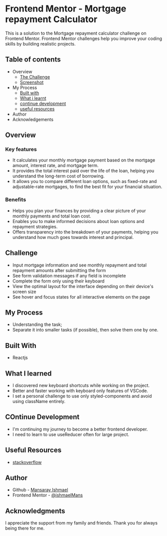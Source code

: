 # Frontend Mentor - Mortgage repayment Calculator

This is a solution to the Mortgage repayment calculator challenge on Frontend Mentor. Frontend Mentor challenges help you improve your coding skills by building realistic projects.

## Table of contents

- Overview
  - [The Challenge](https://github.com/ishmaelMans/Bento-grid/?tab=readme-ov-file#the-challenge)
  - [Screenshot](https://github.com/ishmaelMans/Bento-grid/?tab=readme-ov-file#screenshoots)
- My Process
  - [Built with](https://github.com/ishmaelMans/Bento-grid/?tab=readme-ov-file#built-with)
  - [What i learnt](https://github.com/ishmaelMans/Bento-grid/?tab=readme-ov-file#screenshoots)
  - [continue development](https://github.com/ishmaelMans/Bento-grid/?tab=readme-ov-file#screenshoots)
  - [useful resources](https://github.com/ishmaelMans/Bento-grid/?tab=readme-ov-file#screenshoots)
- Author
- Acknowledgements

## Overview

### Key features

- It calculates your monthly mortgage payment based on the mortgage amount, interest rate, and mortgage term.
- It provides the total interest paid over the life of the loan, helping you understand the long-term cost of borrowing.
- It allows you to compare different loan options, such as fixed-rate and adjustable-rate mortgages, to find the best fit for your financial situation.

### Benefits

- Helps you plan your finances by providing a clear picture of your monthly payments and total loan cost.
- Enables you to make informed decisions about loan options and repayment strategies.
- Offers transparency into the breakdown of your payments, helping you understand how much goes towards interest and principal.

## Challenge

- Input mortgage information and see monthly repayment and total repayment amounts after submitting the form
- See form validation messages if any field is incomplete
- Complete the form only using their keyboard
- View the optimal layout for the interface depending on their device's screen size
- See hover and focus states for all interactive elements on the page

## My Process

- Understanding the task;
- Separate it into smaller tasks (if possible), then solve them one by one.

## Built With

- Reactjs

## What I learned

- I discovered new keyboard shortcuts while working on the project.
- Better and faster working with keyboard only features of VSCode.
- I set a personal challenge to use only styled-components and avoid using className entirely.

## COntinue Development

- I'm continuing my journey to become a better frontend developer.
- I need to learn to use useReducer often for large project.

## Useful Resources

- [stackoverflow](https://stackoverflow.com/)

## Author

- Github - [Mansaray Ishmael](https://github.com/ishmaelMans)
- Frontend Mentor - [@ishmaelMans](https://www.frontendmentor.io/profile/ishmaelMans)

## Acknowledgments

I appreciate the support from my family and friends. Thank you for always being there for me.
